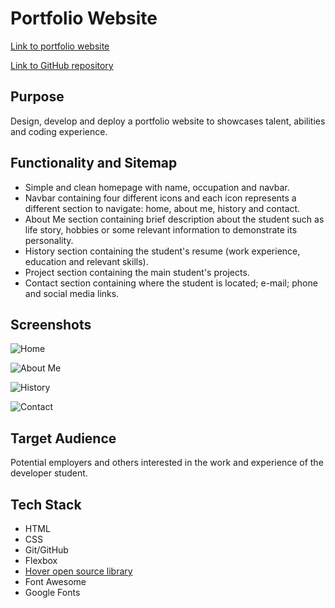 # Portfolio Website

[Link to portfolio website](https://www.jessicaribeiroalves.com/)

[Link to GitHub repository](https://github.com/jessicaribeiroalves/portfolio-website)

## Purpose

Design, develop and deploy a portfolio website to showcases talent, abilities and coding experience.

## Functionality and Sitemap

- Simple and clean homepage with name, occupation and navbar.
- Navbar containing four different icons and each icon represents a different section to navigate: home, about me, history and contact.
- About Me section containing brief description about the student such as life story, hobbies or some relevant information to demonstrate its personality.
- History section containing the student's resume (work experience, education and relevant skills).
- Project section containing the main student's projects.
- Contact section containing where the student is located; e-mail; phone and social media links.

## Screenshots

![Home](https://github.com/jessicaribeiroalves/portfolio-website/blob/master/docs/images/home_screenshot.png)


![About Me](https://github.com/jessicaribeiroalves/portfolio-website/blob/master/docs/images/aboutme_screenshot.png)


![History](https://github.com/jessicaribeiroalves/portfolio-website/blob/master/docs/images/history_screenshot.png)


![Contact](https://github.com/jessicaribeiroalves/portfolio-website/blob/master/docs/images/contact_screenshot.png)

## Target Audience

Potential employers and others interested in the work and experience of the developer student.

## Tech Stack

- HTML
- CSS
- Git/GitHub
- Flexbox
- [Hover open source library](http://ianlunn.github.io/Hover/#effects)
- Font Awesome
- Google Fonts
